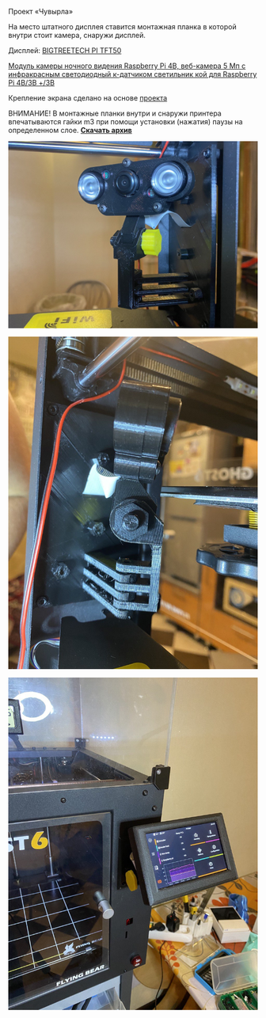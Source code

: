 Проект «Чувырла» 

На место штатного дисплея ставится монтажная планка в которой внутри стоит камера, снаружи дисплей.

Дисплей: [BIGTREETECH PI  TFT50](https://biqu.equipment/collections/lcd/products/bigtreetech-pi-tft43-v2-0-screen-board?variant=39337700819042)

[Модуль камеры ночного видения Raspberry Pi 4B, веб-камера 5 Мп с инфракрасным светодиодный к-датчиком светильник кой для Raspberry Pi 4B/3B +/3B](https://sl.aliexpress.ru/p?key=aCgJtkI)

Крепление экрана сделано на основе [проекта](https://www.thingiverse.com/thing:4689019)

ВНИМАНИЕ! В монтажные планки внутри и снаружи принтера впечатываются гайки m3 при помощи установки (нажатия) паузы на определенном слое.
[**Скачать архив**](Ghost6Cam&Display.zip)

![](screen1.jpg)

![](screen2.jpg)

![](screen3.jpg)